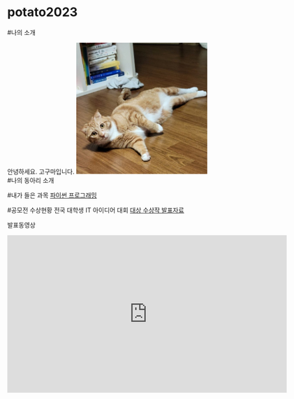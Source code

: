 # potato2023

#나의 소개

안녕하세요. 고구마입니다.
<img src="pho1.jpg" width="300"/><br>
#나의 동아리 소개

#내가 들은 과목
[파이썬 프로그래밍](https://www.python.org/)

#공모전 수상현황
전국 대학생 IT 아이디어 대회
[대상 수상작 발표자료](/presentation.ppt)


발표동영상
<iframe width="640" height="360" src="https://www.youtube.com/embed/ygiNcIBl1LU" title="🌼 이번 봄도 잘 부탁해! 봄이면 찾게 되는 두근두근 설레는 노래 모음ㅣPLAYLISTㅣ플레이리스트 광고없음" frameborder="0" allow="accelerometer; autoplay; clipboard-write; encrypted-media; gyroscope; picture-in-picture; web-share" allowfullscreen></iframe>
